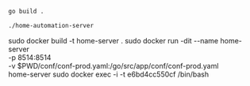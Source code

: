 ```bash
go build .

./home-automation-server
```

sudo docker build -t home-server .
sudo docker run -dit --name home-server \
    -p 8514:8514 \
    -v $PWD/conf/conf-prod.yaml:/go/src/app/conf/conf-prod.yaml \
    home-server
sudo docker exec -i -t e6bd4cc550cf /bin/bash



